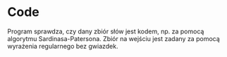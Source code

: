 # Code

Program sprawdza, czy dany zbiór słów jest kodem, np. za pomocą algorytmu Sardinasa-Patersona. Zbiór na wejściu jest zadany za pomocą wyrażenia regularnego bez gwiazdek.
